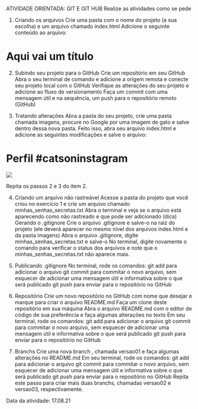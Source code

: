 ATIVIDADE ORIENTADA: GIT E GIT HUB
Realize as atividades como se pede
1. Criando os arquivos
Crie uma pasta com o nome do projeto (a sua escolha) e um arquivo chamado index.html
Adicione o seguinte conteúdo ao arquivo:
<!DOCTYPE html>
<html lang="pt-br">
  <head>
    <title>Título da página</title>
    <meta charset="utf-8">
  </head>
  <body>
    <h1>Aqui vai um título</h1>
  </body>
</html>

2. Subindo seu projeto para o GitHub
Crie um repositório em seu GitHub
Abra o seu terminal de comando e adicione a origem remota e conecte seu projeto local com o GitHub
Verifique as alterações do seu projeto e adicione ao fluxo de versionamento
Faça um commit com uma mensagem útil e na sequência, um push para o repositório remoto (GitHub)

3. Tratando alterações 
Abra a pasta do seu projeto, crie uma pasta chamada imagens, procure no Google por uma imagem de gato e salve dentro dessa nova pasta. Feito isso, abra seu arquivo index.html e adicione as seguintes modificações e salve o arquivo:


 
<!DOCTYPE html>
<html lang="pt-br">
  <head>
    <title>Fanpage de Gatinhos</title>
    <meta charset="utf-8">
  </head>
  <body>
    <h1>Perfil #catsoninstagram</h1>
    <img src="images/nome_da_sua_imagem.jpg" />
  </body>
</html>

Repita os passos 2 e 3 do item 2.

4. Criando um arquivo não rastreável
Acesse a pasta do projeto que você criou no exercício 1 e crie um arquivo chamado minhas_senhas_secretas.txt
Abra o terminal e veja se o arquivo está aparecendo como não rastreado e que pode ser adicionado (dica)
Gerando o .gitignore
Crie o arquivo .gitignore e salve-o na raiz do projeto (ele deverá aparecer no mesmo nível dos arquivos index.html e da pasta imagens)
Abra o arquivo .gitignore, digite minhas_senhas_secretas.txt e salve-o
No terminal, digite novamente o comando para verificar o status dos arquivos e note que o minhas_senhas_secretas.txt não aparece mais.

5. Publicando .gitignore
No terminal, rode os comandos:
git add para adicionar o arquivo
git commit para commitar o novo arquivo, sem esquecer de adicionar uma mensagem útil e informativa sobre o que será publicado
git push para enviar para o repositório no GitHub

6. Repositório
Crie um novo repositório no GitHub com nome que desejar e marque para criar o arquivo README.md
Faça um clone deste repositório em sua máquina
Abra o arquivo README.md com o editor de código de sua preferência e faça algumas alterações no texto
Em seu terminal, rode os comandos:
git add para adicionar o arquivo
git commit para commitar o novo arquivo, sem esquecer de adicionar uma mensagem útil e informativa sobre o que será publicado
git push para enviar para o repositório no GitHub
7. Branchs
Crie uma nova branch , chamada versao01 e faça algumas alterações no README.md
Em seu terminal, rode os comandos:
git add para adicionar o arquivo
git commit para commitar o novo arquivo, sem esquecer de adicionar uma mensagem útil e informativa sobre o que será publicado
git push para enviar para o repositório no GitHub
Repita este passo para criar mais duas branchs, chamadas versao02 e versao03, respectivamente.

Data da atividade: 17.08.21
